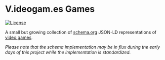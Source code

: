 V.ideogam.es Games
==================
[![License][LICENSE_BADGE]](LICENSE)

A small but growing collection of [schema.org](http://schema.org/) JSON-LD representations of [video games](http://schema.org/VideoGame).

_Please note that the schema implementation may be in flux during the early days of this project while the implementation is standardized._

[LICENSE_BADGE]: https://img.shields.io/github/license/v-ideogam-es/games.svg

